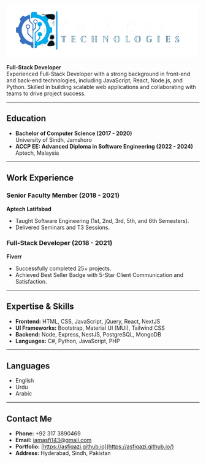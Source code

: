 <!-- <img src="./assets/Asfi_Qazi-no-bg.png" alt="Asfand Ali - Logo" width="100" height="100" /> -->
![Logo](./assets/Asfi_Qazi-no-bg.png)


**Full-Stack Developer**  
Experienced Full-Stack Developer with a strong background in front-end and back-end technologies, including JavaScript, React, Node.js, and Python. Skilled in building scalable web applications and collaborating with teams to drive project success.

---

## **Education**

- **Bachelor of Computer Science (2017 - 2020)**  
  University of Sindh, Jamshoro
- **ACCP EE: Advanced Diploma in Software Engineering (2022 - 2024)**  
  Aptech, Malaysia  

---

## **Work Experience**

### **Senior Faculty Member (2018 - 2021)**  
**Aptech Latifabad**  
- Taught Software Engineering (1st, 2nd, 3rd, 5th, and 6th Semesters).  
- Delivered Seminars and T3 Sessions.

### **Full-Stack Developer (2018 - 2021)**  
**Fiverr**  
- Successfully completed 25+ projects.  
- Achieved Best Seller Badge with 5-Star Client Communication and Satisfaction.

---

## **Expertise & Skills**

- **Frontend:** HTML, CSS, JavaScript, jQuery, React, NextJS  
- **UI Frameworks:** Bootstrap, Material UI (MUI), Tailwind CSS  
- **Backend:** Node, Express, NestJS, PostgreSQL, MongoDB  
- **Languages:** C#, Python, JavaScript, PHP  

---

## **Languages**

- English  
- Urdu  
- Arabic  

---

## **Contact Me**

- **Phone:** +92 317 3890469  
- **Email:** iamasfi143@gmail.com  
- **Portfolio:** [https://asfiqazi.github.io](https://asfiqazi.github.io/)  
- **Address:** Hyderabad, Sindh, Pakistan  
